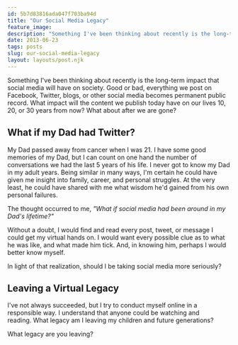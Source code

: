 ```yaml
---
id: 5b7d83816ada047f703ba94d
title: "Our Social Media Legacy"
feature_image: 
description: "Something I've been thinking about recently is the long-term impact that social media will have on society. Good or bad, everything we post…"
date: 2013-06-23
tags: posts
slug: our-social-media-legacy
layout: layouts/post.njk
---
```


Something I've been thinking about recently is the long-term impact that social media will have on society. Good or bad, everything we post on Facebook, Twitter, blogs, or other social media becomes permanent public record. What impact will the content we publish today have on our lives 10, 20, or 30 years from now? What about after we are gone?

## What if my Dad had Twitter?

My Dad passed away from cancer when I was 21. I have some good memories of my Dad, but I can count on one hand the number of conversations we had the last 5 years of his life. I never got to know my Dad in my adult years. Being similar in many ways, I'm certain he could have given me insight into family, career, and personal struggles. At the very least, he could have shared with me what wisdom he'd gained from his own personal failures.

The thought occurred to me, _"What if social media had been around in my Dad's lifetime?"_

Without a doubt, I would find and read every post, tweet, or message I could get my virtual hands on. I would want every possible clue as to what he was like, and what made him tick. And, in knowing him, perhaps I would better know myself.

In light of that realization, should I be taking social media more seriously?

## Leaving a Virtual Legacy

I've not always succeeded, but I try to conduct myself online in a responsible way. I understand that anyone could be watching and reading. What legacy am I leaving my children and future generations?

What legacy are you leaving?
